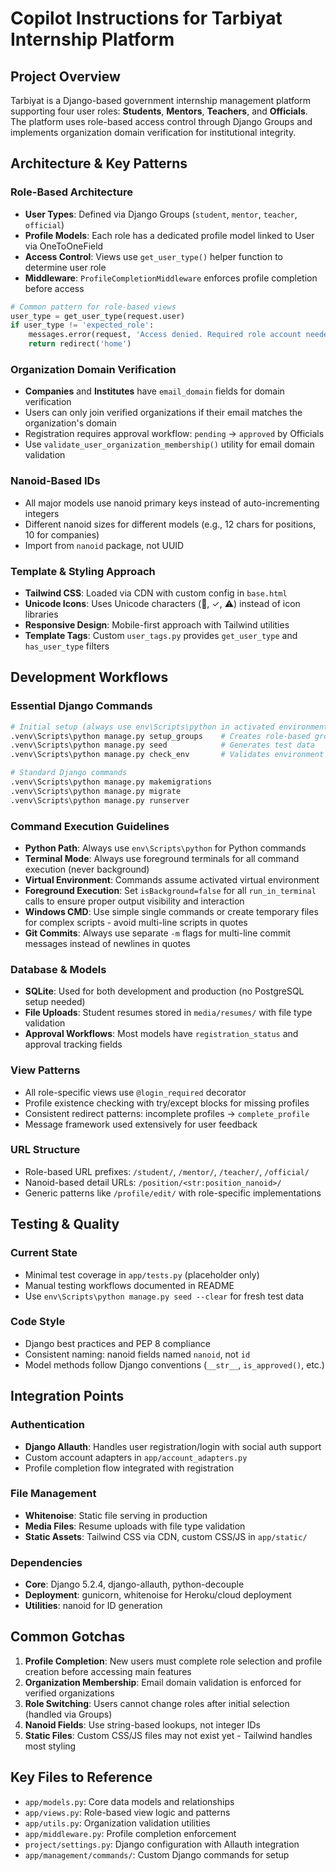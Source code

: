 # Copilot Instructions for Tarbiyat Internship Platform

## Project Overview
Tarbiyat is a Django-based government internship management platform supporting four user roles: **Students**, **Mentors**, **Teachers**, and **Officials**. The platform uses role-based access control through Django Groups and implements organization domain verification for institutional integrity.

## Architecture & Key Patterns

### Role-Based Architecture
- **User Types**: Defined via Django Groups (`student`, `mentor`, `teacher`, `official`)
- **Profile Models**: Each role has a dedicated profile model linked to User via OneToOneField
- **Access Control**: Views use `get_user_type()` helper function to determine user role
- **Middleware**: `ProfileCompletionMiddleware` enforces profile completion before access

```python
# Common pattern for role-based views
user_type = get_user_type(request.user)
if user_type != 'expected_role':
    messages.error(request, 'Access denied. Required role account needed.')
    return redirect('home')
```

### Organization Domain Verification
- **Companies** and **Institutes** have `email_domain` fields for domain verification
- Users can only join verified organizations if their email matches the organization's domain
- Registration requires approval workflow: `pending` → `approved` by Officials
- Use `validate_user_organization_membership()` utility for email domain validation

### Nanoid-Based IDs
- All major models use nanoid primary keys instead of auto-incrementing integers
- Different nanoid sizes for different models (e.g., 12 chars for positions, 10 for companies)
- Import from `nanoid` package, not UUID

### Template & Styling Approach
- **Tailwind CSS**: Loaded via CDN with custom config in `base.html`
- **Unicode Icons**: Uses Unicode characters (🤝, ✓, ⚠) instead of icon libraries
- **Responsive Design**: Mobile-first approach with Tailwind utilities
- **Template Tags**: Custom `user_tags.py` provides `get_user_type` and `has_user_type` filters

## Development Workflows

### Essential Django Commands
```bash
# Initial setup (always use env\Scripts\python in activated environment)
.venv\Scripts\python manage.py setup_groups    # Creates role-based groups
.venv\Scripts\python manage.py seed            # Generates test data
.venv\Scripts\python manage.py check_env       # Validates environment configuration

# Standard Django commands
.venv\Scripts\python manage.py makemigrations
.venv\Scripts\python manage.py migrate
.venv\Scripts\python manage.py runserver
```

### Command Execution Guidelines
- **Python Path**: Always use `env\Scripts\python` for Python commands
- **Terminal Mode**: Always use foreground terminals for all command execution (never background)
- **Virtual Environment**: Commands assume activated virtual environment
- **Foreground Execution**: Set `isBackground=false` for all `run_in_terminal` calls to ensure proper output visibility and interaction
- **Windows CMD**: Use simple single commands or create temporary files for complex scripts - avoid multi-line scripts in quotes
- **Git Commits**: Always use separate `-m` flags for multi-line commit messages instead of newlines in quotes

### Database & Models
- **SQLite**: Used for both development and production (no PostgreSQL setup needed)
- **File Uploads**: Student resumes stored in `media/resumes/` with file type validation
- **Approval Workflows**: Most models have `registration_status` and approval tracking fields

### View Patterns
- All role-specific views use `@login_required` decorator
- Profile existence checking with try/except blocks for missing profiles
- Consistent redirect patterns: incomplete profiles → `complete_profile`
- Message framework used extensively for user feedback

### URL Structure
- Role-based URL prefixes: `/student/`, `/mentor/`, `/teacher/`, `/official/`
- Nanoid-based detail URLs: `/position/<str:position_nanoid>/`
- Generic patterns like `/profile/edit/` with role-specific implementations

## Testing & Quality

### Current State
- Minimal test coverage in `app/tests.py` (placeholder only)
- Manual testing workflows documented in README
- Use `env\Scripts\python manage.py seed --clear` for fresh test data

### Code Style
- Django best practices and PEP 8 compliance
- Consistent naming: nanoid fields named `nanoid`, not `id`
- Model methods follow Django conventions (`__str__`, `is_approved()`, etc.)

## Integration Points

### Authentication
- **Django Allauth**: Handles user registration/login with social auth support
- Custom account adapters in `app/account_adapters.py`
- Profile completion flow integrated with registration

### File Management
- **Whitenoise**: Static file serving in production
- **Media Files**: Resume uploads with file type validation
- **Static Assets**: Tailwind CSS via CDN, custom CSS/JS in `app/static/`

### Dependencies
- **Core**: Django 5.2.4, django-allauth, python-decouple
- **Deployment**: gunicorn, whitenoise for Heroku/cloud deployment
- **Utilities**: nanoid for ID generation

## Common Gotchas

1. **Profile Completion**: New users must complete role selection and profile creation before accessing main features
2. **Organization Membership**: Email domain validation is enforced for verified organizations
3. **Role Switching**: Users cannot change roles after initial selection (handled via Groups)
4. **Nanoid Fields**: Use string-based lookups, not integer IDs
5. **Static Files**: Custom CSS/JS files may not exist yet - Tailwind handles most styling

## Key Files to Reference
- `app/models.py`: Core data models and relationships
- `app/views.py`: Role-based view logic and patterns
- `app/utils.py`: Organization validation utilities
- `app/middleware.py`: Profile completion enforcement
- `project/settings.py`: Django configuration with Allauth integration
- `app/management/commands/`: Custom Django commands for setup
